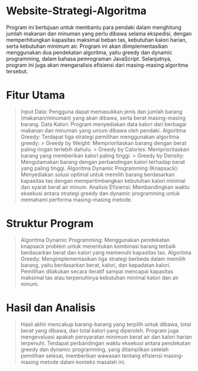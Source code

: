 # Website-Strategi-Algoritma

Program ini bertujuan untuk membantu para pendaki dalam menghitung jumlah makanan dan minuman yang perlu dibawa selama ekspedisi, dengan memperhitungkan kapasitas maksimal beban tas, kebutuhan kalori harian, serta kebutuhan minimum air. Program ini akan diimplementasikan menggunakan dua pendekatan algoritma, yaitu greedy dan dynamic programming, dalam bahasa pemrograman JavaScript. Selanjutnya, program ini juga akan menganalisis efisiensi dari masing-masing algoritma tersebut.

# Fitur Utama
> Input Data: Pengguna dapat memasukkan jenis dan jumlah barang (makanan/minuman) yang akan dibawa, serta berat masing-masing barang.
> Data Kalori: Program menyediakan data kalori dari berbagai makanan dan minuman yang umum dibawa oleh pendaki.
> Algoritma Greedy: Terdapat tiga strategi pemilihan menggunakan algoritma greedy:
    > Greedy by Weight: Memprioritaskan barang dengan berat paling ringan terlebih dahulu.
    > Greedy by Calories: Memprioritaskan barang yang memberikan kalori paling tinggi.
    > Greedy by Density: Mengutamakan barang dengan perbandingan kalori terhadap berat yang paling tinggi.
> Algoritma Dynamic Programming (Knapsack): Menyediakan solusi optimal untuk memilih barang berdasarkan kapasitas tas dengan mempertimbangkan kebutuhan kalori minimal dan syarat berat air minum.
> Analisis Efisiensi: Membandingkan waktu eksekusi antara strategi greedy dan dynamic programming untuk memahami performa masing-masing metode.

# Struktur Program
> Algoritma Dynamic Programming: Menggunakan pendekatan knapsack problem untuk menentukan kombinasi barang terbaik berdasarkan berat dan kalori yang memenuhi kapasitas tas.
> Algoritma Greedy: Mengimplementasikan tiga strategi berbeda dalam memilih barang, yaitu berdasarkan berat, kalori, dan kepadatan kalori. Pemilihan dilakukan secara iteratif sampai mencapai kapasitas maksimal tas atau terpenuhinya kebutuhan minimal kalori dan air minum.

# Hasil dan Analisis
> Hasil akhir mencakup barang-barang yang terpilih untuk dibawa, total berat yang dibawa, dan total kalori yang diperoleh.
> Program juga mengevaluasi apakah persyaratan minimum berat air dan kalori harian terpenuhi.
> Terdapat perbandingan waktu eksekusi antara pendekatan greedy dan dynamic programming, yang ditampilkan setelah pemilihan selesai, memberikan wawasan tentang efisiensi masing-masing metode dalam konteks masalah ini.
